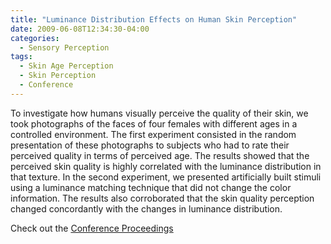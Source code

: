 ```yaml
---
title: "Luminance Distribution Effects on Human Skin Perception"
date: 2009-06-08T12:34:30-04:00
categories:
  - Sensory Perception
tags:
  - Skin Age Perception
  - Skin Perception
  - Conference
---
```


To investigate how humans visually perceive the quality of their skin, we took photographs of the faces of four females with different ages in a controlled environment. The first experiment consisted in the random presentation of these photographs to subjects who had to rate their perceived quality in terms of perceived age. The results showed that the perceived skin quality is highly correlated with the luminance distribution in that texture. In the second experiment, we presented artificially built stimuli using a luminance matching technique that did not change the color information. The results also corroborated that the skin quality perception changed concordantly with the changes in luminance distribution.

Check out the [Conference Proceedings][URL] 

[URL]:   https://www.ieice.org/ken/paper/200906161aN4/eng/